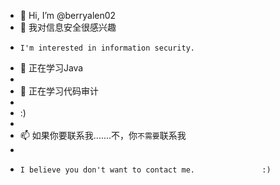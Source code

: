 - 👋 Hi, I’m @berryalen02
- 👀 我对信息安全很感兴趣
-     I'm interested in information security.
- 🌱 正在学习Java
- 
- 💞️ 正在学习代码审计
- 
- :)
-  
- 📫 如果你要联系我.......不，你`不需要`联系我
- 
-     I believe you don't want to contact me.               :)

<!---
berryalen02/berryalen02 is a ✨ special ✨ repository because its `README.md` (this file) appears on your GitHub profile.
You can click the Preview link to take a look at your changes.
--->
